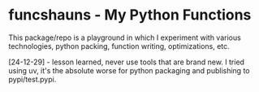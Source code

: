 # funcshauns - My Python Functions

This package/repo is a playground in which I experiment with various technologies, python packing, function writing, optimizations, etc.

[24-12-29] - lesson learned, never use tools that are brand new. I tried using uv, it's the absolute worse for python packaging and publishing to pypi/test.pypi.

